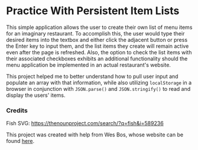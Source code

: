 # Practice With Persistent Item Lists

This simple application allows the user to create their own list of menu items for an imaginary restaurant. To accomplish this, the user would type their desired items into the textbox and either click the adjacent button or press the Enter key to input them, and the list items they create will remain active even after the page is refreshed. Also, the option to check the list items with their associated checkboxes exhibits an additional functionality should the menu application be implemented in an actual restaurant's website.

This project helped me to better understand how to pull user input and populate an array with that information, while also utilizing ```localStorage``` in a browser in conjunction with ```JSON.parse()``` and ```JSON.stringify()``` to read and display the users' items.

### Credits

Fish SVG: https://thenounproject.com/search/?q=fish&i=589236

This project was created with help from Wes Bos, whose website can be found [here](https://wesbos.com/).